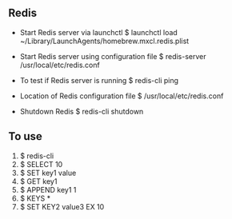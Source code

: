 ## Redis


- Start Redis server via launchctl
$ launchctl load ~/Library/LaunchAgents/homebrew.mxcl.redis.plist

- Start Redis server using configuration file
$ redis-server /usr/local/etc/redis.conf

- To test if Redis server is running
$ redis-cli ping

- Location of Redis configuration file
$ /usr/local/etc/redis.conf

- Shutdown Redis
$ redis-cli shutdown

## To use
1. $ redis-cli
2. $ SELECT 10
3. $ SET key1 value
4. $ GET key1
5. $ APPEND key1 1
6. $ KEYS *
7. $ SET KEY2 value3 EX 10  